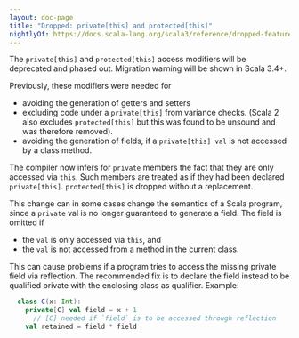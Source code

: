 ```yaml
---
layout: doc-page
title: "Dropped: private[this] and protected[this]"
nightlyOf: https://docs.scala-lang.org/scala3/reference/dropped-features/this-qualifier.html
---
```


The `private[this]` and `protected[this]` access modifiers will be deprecated and phased out. Migration warning will be shown in Scala 3.4+.

Previously, these modifiers were needed for

 - avoiding the generation of getters and setters
 - excluding code under a `private[this]` from variance checks. (Scala 2 also excludes `protected[this]` but this was found to be unsound and was therefore removed).
 - avoiding the generation of fields, if a `private[this] val` is not accessed
 by a class method.

The compiler now infers for `private` members the fact that they are only accessed via `this`. Such members are treated as if they had been declared `private[this]`. `protected[this]` is dropped without a replacement.

This change can in some cases change the semantics of a Scala program, since a
`private` val is no longer guaranteed to generate a field. The field
is omitted if

 - the `val` is only accessed via `this`, and
 - the `val` is not accessed from a method in the current class.

This can cause problems if a program tries to access the missing private field via reflection. The recommended fix is to declare the field instead to be qualified private with the enclosing class as qualifier. Example:
```scala
  class C(x: Int):
    private[C] val field = x + 1
      // [C] needed if `field` is to be accessed through reflection
    val retained = field * field
```


